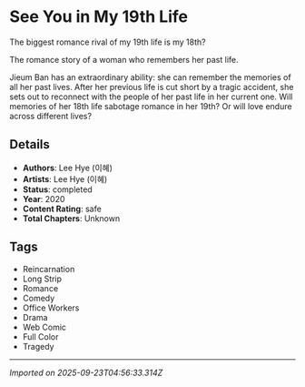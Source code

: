 # See You in My 19th Life

The biggest romance rival of my 19th life is my 18th?

The romance story of a woman who remembers her past life.


Jieum Ban has an extraordinary ability: she can remember the memories of all her past lives. After her previous life is cut short by a tragic accident, she sets out to reconnect with the people of her past life in her current one. Will memories of her 18th life sabotage romance in her 19th? Or will love endure across different lives?

## Details
- **Authors**: Lee Hye (이혜)
- **Artists**: Lee Hye (이혜)
- **Status**: completed
- **Year**: 2020
- **Content Rating**: safe
- **Total Chapters**: Unknown

## Tags
- Reincarnation
- Long Strip
- Romance
- Comedy
- Office Workers
- Drama
- Web Comic
- Full Color
- Tragedy

---
*Imported on 2025-09-23T04:56:33.314Z*
